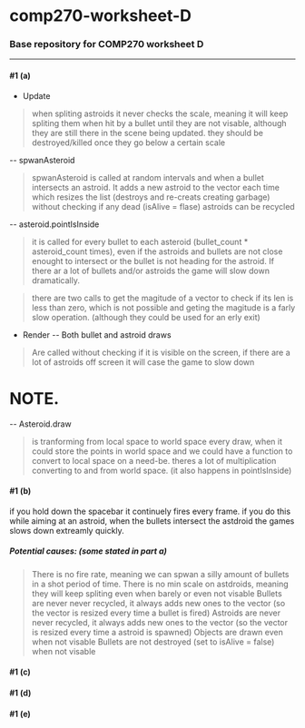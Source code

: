 # comp270-worksheet-D
### Base repository for COMP270 worksheet D
---  

#### #1 (a) 
- Update 
> when spliting astroids it never checks the scale, meaning it will keep spliting them when hit by a bullet until they are not visable, although they are still there in the scene being updated. they should be destroyed/killed once they go below a certain scale

-- spwanAsteroid
> spwanAsteroid is called at random intervals and when a bullet intersects an astroid. It adds a new astroid to the vector each time which resizes the list (destroys and re-creats creating garbage) without checking if any dead (isAlive = flase) astroids can be recycled 

-- asteroid.pointIsInside
> it is called for every bullet to each asteroid (bullet_count * asteroid_count times), even if the astroids and bullets are not close enought to intersect or the bullet is not heading for the astroid. If there ar a lot of bullets and/or astroids the game will slow down dramatically.

> there are two calls to get the magitude of a vector to check if its len is less than zero, which is not possible and geting the magitude is a farly slow operation. (although they could be used for an erly exit)

- Render
-- Both bullet and astroid draws 
> Are called without checking if it is visible on the screen, if there are a lot of astroids off screen it will case the game to slow down

# NOTE.
-- Asteroid.draw
> is tranforming from local space to world space every draw, when it could store the points in world space and we could have a function to convert to local space on a need-be. theres a lot of multiplication converting to and from world space.
(it also happens in pointIsInside)

#### #1 (b)
if you hold down the spacebar it continuely fires every frame. if you do this while aiming at an astroid, when the bullets intersect the astdroid the games slows down extreamly quickly.
##### Potential causes: (some stated in part a)
> There is no fire rate, meaning we can spwan a silly amount of bullets in a shot period of time.
> There is no min scale on astdroids, meaning they will keep spliting even when barely or even not visable
> Bullets are never never recycled, it always adds new ones to the vector (so the vector is resized every time a bullet is fired)
> Astroids are never never recycled, it always adds new ones to the vector (so the vector is resized every time a astroid is spawned)
> Objects are drawn even when not visable
> Bullets are not destroyed (set to isAlive = false) when not visable

#### #1 (c)

#### #1 (d)

#### #1 (e)
